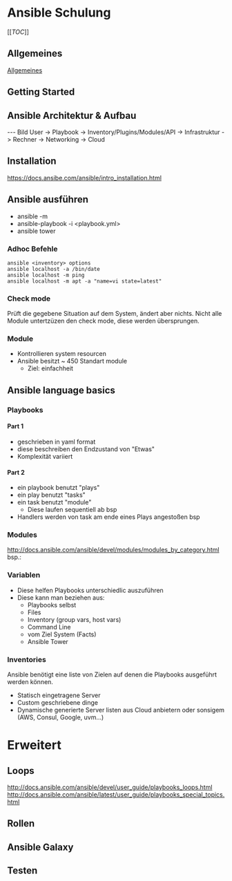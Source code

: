 # Ansible Schulung

[[_TOC_]]

## Allgemeines
[Allgemeines](talk/01_allgemein.md)
## Getting Started

## Ansible Architektur & Aufbau
 --- Bild User -> Playbook -> Inventory/Plugins/Modules/API -> Infrastruktur -> Rechner
                                                                             -> Networking
                                                                             -> Cloud

## Installation
https://docs.ansibe.com/ansible/intro_installation.html

## Ansible ausführen

* ansible <inventory> -m
* ansible-playbook -i <inventory> <playbook.yml>
* ansible tower

### Adhoc Befehle
```shell
ansible <inventory> options
ansible localhost -a /bin/date
ansible localhost -m ping
ansible localhost -m apt -a "name=vi state=latest"
```
### Check mode
Prüft die gegebene Situation auf dem System, ändert aber nichts.
Nicht alle Module untertzüzen den check mode, diese werden übersprungen.

### Module
* Kontrollieren system resourcen
* Ansible besitzt ~ 450 Standart module
    * Ziel: einfachheit

## Ansible language basics

### Playbooks
#### Part 1
* geschrieben in yaml format
* diese beschreiben den Endzustand von "Etwas"
* Komplexität variiert
#### Part 2
* ein playbook benutzt "plays"
* ein play benutzt "tasks"
* ein task benutzt "module"
    * Diese laufen sequentiell ab
bsp
* Handlers werden von task am ende eines Plays angestoßen
bsp

### Modules
http://docs.ansible.com/ansible/devel/modules/modules_by_category.html
bsp.:

### Variablen
* Diese helfen Playbooks unterschiedlic auszuführen
* Diese kann man beziehen aus:
    * Playbooks selbst
    * Files
    * Inventory (group vars, host vars)
    * Command Line
    * vom Ziel System (Facts)
    * Ansible Tower

### Inventories
Ansible benötigt eine liste von Zielen auf denen die Playbooks ausgeführt werden können.
* Statisch eingetragene Server
* Custom geschriebene dinge
* Dynamische generierte Server listen aus Cloud anbietern oder sonsigem (AWS, Consul, Google, uvm...)


# Erweitert

## Loops
http://docs.ansible.com/ansible/devel/user_guide/playbooks_loops.html
http://docs.ansible.com/ansible/latest/user_guide/playbooks_special_topics.html

## Rollen

## Ansible Galaxy
## Testen
